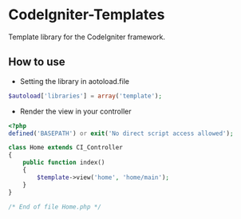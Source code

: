 # CodeIgniter-Templates
Template library for the CodeIgniter framework.

How to use
----------

* Setting the library in aotoload.file
```php
$autoload['libraries'] = array('template');
```

* Render the view in your controller
```php
<?php
defined('BASEPATH') or exit('No direct script access allowed');

class Home extends CI_Controller
{
    public function index()
    {
        $template->view('home', 'home/main');
    }
}

/* End of file Home.php */

```